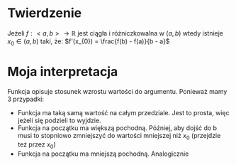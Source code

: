 # Twierdzenie
Jeżeli $f: <a, b> \to \mathbb{R}$ jest ciągła i różniczkowalna w $(a, b)$ wtedy istnieje $x_{0} \in (a,b)$ taki, że:
$f'(x_{0}) = \frac{f(b) - f(a)}{b - a}$ 
# Moja interpretacja
Funkcja opisuje stosunek wzrostu wartości do argumentu. Ponieważ mamy 3 przypadki:
- Funkcja ma taką samą wartość na całym przedziale. Jest to prosta, więc jeżeli się podzieli to wyjdzie.
- Funkcja na początku ma większą pochodną. Później, aby dojść do b musi to stopniowo zmniejszyć do wartości mniejszej niż $x_{0}$ (przejdzie też przez $x_{0}$)
- Funkcja na początku ma mniejszą pochodną. Analogicznie